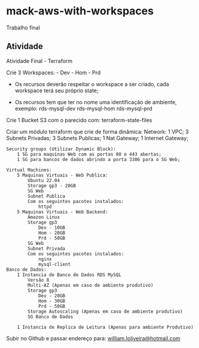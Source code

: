 # mack-aws-with-workspaces
Trabalho final


## Atividade
Atividade Final - Terraform

Crie 3 Workspaces:
    - Dev
    - Hom
    - Prd

- Os recursos deverão respeitar o workspace a ser criado, cada workspace terá seu próprio state;

- Os recursos tem que ter no nome uma identificação de ambiente, exemplo:
    rds-mysql-dev
    rds-mysql-hom
    rds-mysql-prd

Crie 1 Bucket S3 com o parecido com: terraform-state-files

Criar um módulo terraform que crie de forma dinâmica:
    Network:
        1 VPC; 
        3 Subnets Privadas;
        3 Subnets Publicas;
        1 Nat Gateway;
        1 Internet Gateway;

    Security groups (Utilizar Dynamic Block):
        1 SG para maquinas Web com as portas 80 e 443 abertas;
        1 SG para bancos de dados abrindo a porta 3306 para o SG Web;

    Virtual Machines:
        5 Maquinas Virtuais - Web Publica: 
            Ubuntu 22.04
            Storage gp3 - 20GB
            SG Web
            Subnet Publica
            Com os seguintes pacotes instalados:
                httpd
        5 Maquinas Virtuais - Web Backend: 
            Amazon Linux
            Storage gp3 
                Dev - 10GB
                Hom - 20GB
                Prd - 50GB
            SG Web
            Subnet Privada
            Com os seguintes pacotes instalados:
                nginx
                mysql-client
    Banco de Dados:
        1 Instancia de Banco de Dados RDS MySQL
            Versão 8
            Multi-AZ (Apenas em caso de ambiente produtivo)
            Storage gp3 
                Dev - 20GB
                Hom - 30GB
                Prd - 50GB
            Storage Autoscaling (Apenas em caso de ambiente produtivo)
            SG Banco de Dados

        1 Instancia de Replica de Leitura (Apenas para ambiente Produtivo)

Subir no Github e passar endereço para: william.loliveira@hotmail.com
